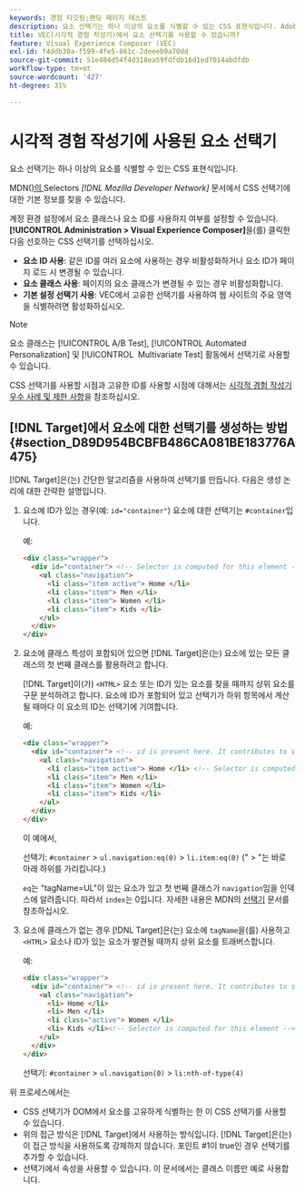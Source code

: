 ```yaml
---
keywords: 경험 타깃팅;랜딩 페이지 테스트
description: 요소 선택기는 하나 이상의 요소를 식별할 수 있는 CSS 표현식입니다. Adobe [!DNL Target] 시각적 경험 작성기(VEC)에서 요소 선택기를 사용하는 방법을 알아봅니다.
title: VEC(시각적 경험 작성기)에서 요소 선택기를 사용할 수 있습니까?
feature: Visual Experience Composer (VEC)
exl-id: f4ddb30a-f599-4fe5-861c-2deeeb9a70dd
source-git-commit: 51e484d54f4d318ea59fdfdb16d1ed7014abdfdb
workflow-type: tm+mt
source-wordcount: '427'
ht-degree: 31%

---
```


# 시각적 경험 작성기에 사용된 요소 선택기

요소 선택기는 하나 이상의 요소를 식별할 수 있는 CSS 표현식입니다.

MDN([)의 ](https://developer.mozilla.org/en-US/docs/Web/Guide/CSS/Getting_started/Selectors)Selectors *[!DNL Mozilla Developer Network]* 문서에서 CSS 선택기에 대한 기본 정보를 찾을 수 있습니다.

계정 환경 설정에서 요소 클래스나 요소 ID를 사용하지 여부를 설정할 수 있습니다. **[!UICONTROL Administration > Visual Experience Composer]**&#x200B;을(를) 클릭한 다음 선호하는 CSS 선택기를 선택하십시오.

* **요소 ID 사용**: 같은 ID를 여러 요소에 사용하는 경우 비활성화하거나 요소 ID가 페이지 로드 시 변경될 수 있습니다.
* **요소 클래스 사용**: 페이지의 요소 클래스가 변경될 수 있는 경우 비활성화합니다.
* **기본 설정 선택기 사용**: VEC에서 고유한 선택기를 사용하여 웹 사이트의 주요 영역을 식별하려면 활성화하십시오.

>[!NOTE]
>
>요소 클래스는 [!UICONTROL A/B Test], [!UICONTROL Automated Personalization] 및 [!UICONTROL &#x200B; Multivariate Test] 활동에서 선택기로 사용할 수 있습니다.

CSS 선택기를 사용할 시점과 고유한 ID를 사용할 시점에 대해서는 [시각적 경험 작성기 우수 사례 및 제한 사항](/help/main/c-experiences/c-visual-experience-composer/experience-composer-best-practices.md#concept_E284B3F704C04406B174D9050A2528A6)을 참조하십시오.

## [!DNL Target]에서 요소에 대한 선택기를 생성하는 방법 {#section_D89D954BCBFB486CA081BE183776A475}

[!DNL Target]은(는) 간단한 알고리즘을 사용하여 선택기를 만듭니다. 다음은 생성 논리에 대한 간략한 설명입니다.

1. 요소에 ID가 있는 경우(예: `id="container"`) 요소에 대한 선택기는 `#container`입니다.

   예:

   ```html
   <div class="wrapper">
     <div id="container"> <!-- Selector is computed for this element -->
       <ul class="navigation">
         <li class="item active"> Home </li>
         <li class="item"> Men </li>
         <li class="item"> Women </li>
         <li class="item"> Kids </li>
       </ul>
     </div>
   </div>
   ```

1. 요소에 클래스 특성이 포함되어 있으면 [!DNL Target]은(는) 요소에 있는 모든 클래스의 첫 번째 클래스를 활용하려고 합니다.

   [!DNL Target]이(가) `<HTML>` 요소 또는 ID가 있는 요소를 찾을 때까지 상위 요소를 구문 분석하려고 합니다. 요소에 ID가 포함되어 있고 선택기가 하위 항목에서 계산될 때마다 이 요소의 ID는 선택기에 기여합니다.

   예:

   ```html
   <div class="wrapper">
     <div id="container"> <!-- id is present here. It contributes to selector -->
       <ul class="navigation">
         <li class="item active"> Home </li> <!-- Selector is computed for this element -->
         <li class="item"> Men </li>
         <li class="item"> Women </li>
         <li class="item"> Kids </li>
       </ul>
     </div>
   </div>
   ```

   이 예에서,

   선택기: `#container` > `ul.navigation:eq(0)` > `li.item:eq(0)` (&quot; > &quot;는 바로 아래 하위를 가리킵니다.)

   `eq`는 &quot;tagName=UL&quot;이 있는 요소가 있고 첫 번째 클래스가 `navigation`임을 인덱스에 알려줍니다. 따라서 `index`는 0입니다. 자세한 내용은 MDN의 [선택기](https://developer.mozilla.org/en-US/docs/Web/Guide/CSS/Getting_started/Selectors) 문서를 참조하십시오.

1. 요소에 클래스가 없는 경우 [!DNL Target]은(는) 요소에 `tagName`을(를) 사용하고 `<HTML>` 요소나 ID가 있는 요소가 발견될 때까지 상위 요소를 트래버스합니다.

   예:

   ```html
   <div class="wrapper">
     <div id="container"> <!-- id is present here. It contributes to selector -->
       <ul class="navigation">
         <li> Home </li>
         <li> Men </li>
         <li class="active"> Women </li>
         <li> Kids </li><!-- Selector is computed for this element -->
       </ul>
     </div>
   </div>
   ```

   선택기: `#container` > `ul.navigation(0)` > `li:nth-of-type(4)`

위 프로세스에서는

* CSS 선택기가 DOM에서 요소를 고유하게 식별하는 한 이 CSS 선택기를 사용할 수 있습니다.
* 위의 접근 방식은 [!DNL Target]에서 사용하는 방식입니다. [!DNL Target]은(는) 이 접근 방식을 사용하도록 강제하지 않습니다. 포인트 #1이 true인 경우 선택기를 추가할 수 있습니다.
* 선택기에서 속성을 사용할 수 있습니다. 이 문서에서는 클래스 이름만 예로 사용합니다.
